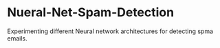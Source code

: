 # Nueral-Net-Spam-Detection
Experimenting different Neural network architectures for detecting spma emails.
